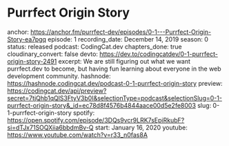 # Purrfect Origin Story

anchor: https://anchor.fm/purrfect-dev/episodes/0-1---Purrfect-Origin-Story-ea7pgq
episode: 1
recording_date: December 14, 2019
season: 0
status: released
podcast: CodingCat.dev
chapters_done: true
cloudinary_convert: false
devto: https://dev.to/codingcatdev/0-1-purrfect-origin-story-2491
excerpt: We are still figuring out what we want purrfect.dev to become, but having fun learning about everyone in the web development community.
hashnode: https://hashnode.codingcat.dev/podcast-0-1-purrfect-origin-story
preview: https://codingcat.dev/api/preview?secret=7tjQhb1qQlS3FtyV3b0I&selectionType=podcast&selectionSlug=0-1-purrfect-origin-story&_id=ec78d8f4576b4844aace00d5e2fe8003
slug: 0-1-purrfect-origin-story
spotify: https://open.spotify.com/episode/3DQs9vcr9LRK7sEpiRkubF?si=dTJx71SOQXiia6bbdmBv-Q
start: January 16, 2020
youtube: https://www.youtube.com/watch?v=r33_n0fas8A